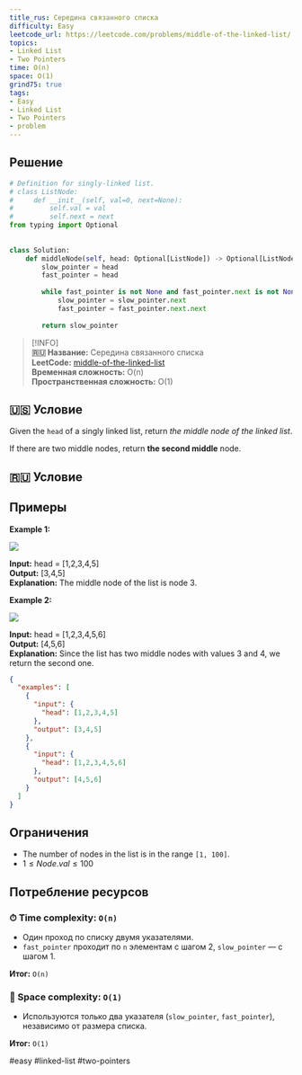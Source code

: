 ```yaml
---
title_rus: Середина связанного списка
difficulty: Easy
leetcode_url: https://leetcode.com/problems/middle-of-the-linked-list/
topics:
- Linked List
- Two Pointers
time: O(n)
space: O(1)
grind75: true
tags:
- Easy
- Linked List
- Two Pointers
- problem
---
```

## Решение

```python
# Definition for singly-linked list.  
# class ListNode:  
#     def __init__(self, val=0, next=None):  
#         self.val = val  
#         self.next = next  
from typing import Optional  
  
  
class Solution:  
    def middleNode(self, head: Optional[ListNode]) -> Optional[ListNode]:  
        slow_pointer = head  
        fast_pointer = head  
  
        while fast_pointer is not None and fast_pointer.next is not None:  
            slow_pointer = slow_pointer.next  
            fast_pointer = fast_pointer.next.next  
  
        return slow_pointer
```

> [!INFO]  
> **🇷🇺 Название:** Середина связанного списка  
> **LeetCode:** [middle-of-the-linked-list](https://leetcode.com/problems/middle-of-the-linked-list/)  
> **Временная сложность:** O(n)  
> **Пространственная сложность:** O(1)  



## 🇺🇸 Условие

Given the `head` of a singly linked list, return _the middle node of the linked list_.

If there are two middle nodes, return **the second middle** node.

## 🇷🇺 Условие

<!-- Место для вставки перевода на русском языке -->

## Примеры

**Example 1:**

![](https://assets.leetcode.com/uploads/2021/07/23/lc-midlist1.jpg)

**Input:** head = [1,2,3,4,5]  
**Output:** [3,4,5]  
**Explanation:** The middle node of the list is node 3.  

**Example 2:**

![](https://assets.leetcode.com/uploads/2021/07/23/lc-midlist2.jpg)

**Input:** head = [1,2,3,4,5,6]  
**Output:** [4,5,6]  
**Explanation:** Since the list has two middle nodes with values 3 and 4, we return the second one.

```json
{
  "examples": [
    {
      "input": {
        "head": [1,2,3,4,5]
      },
      "output": [3,4,5]
    },
    {
      "input": {
        "head": [1,2,3,4,5,6]
      },
      "output": [4,5,6]
    }
  ]
}
```

## Ограничения

- The number of nodes in the list is in the range `[1, 100]`.
- $1 \leq Node.val \leq 100$

## Потребление ресурсов
### ⏱ Time complexity: `O(n)`

- Один проход по списку двумя указателями.
- `fast_pointer` проходит по `n` элементам с шагом 2, `slow_pointer` — с шагом 1.

**Итог:** `O(n)`

### 🧠 Space complexity: `O(1)`

- Используются только два указателя (`slow_pointer`, `fast_pointer`), независимо от размера списка.

**Итог:** `O(1)`

#easy #linked-list #two-pointers
